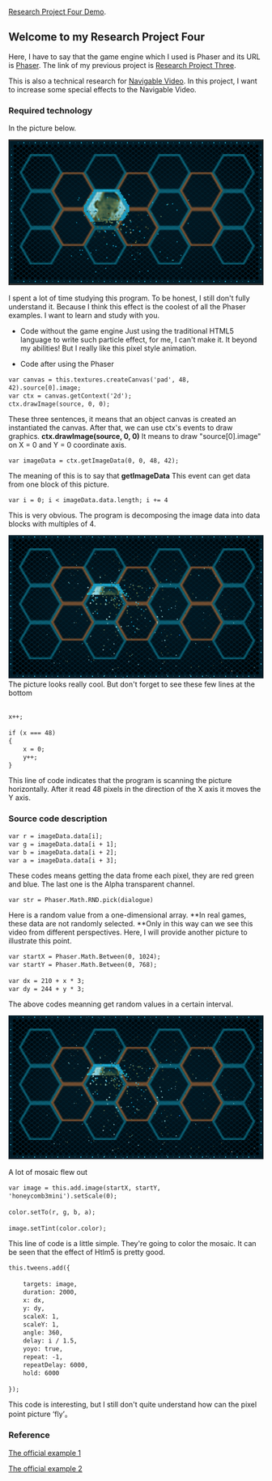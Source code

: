 [Research Project Four Demo](http://www.06-90.com/projects/p4/index.html). 



## Welcome to my Research Project Four

Here, I have to say that the game engine which I used is Phaser and its URL is [Phaser](http://phaser.io/). The link of my previous project is [Research Project Three](https://github.com/ChenLyu01/Research-Project-3).

This is also a technical research for [Navigable Video](http://www.06-90.com/final/finalprojectChenLyu.html). In this project, I want to increase some special effects to the Navigable Video. 

### Required technology

In the picture below.

![Image text](https://github.com/ChenLyu01/Research-Project-4/blob/master/image/image1.png) 

I spent a lot of time studying this program. To be honest, I still don't fully understand it. Because I think this effect is the coolest of all the Phaser examples. I want to learn and study with you.





- Code without the game engine
Just using the traditional HTML5 language to write such particle effect, for me, I can't make it. It beyond my abilities! But I really like this pixel style animation.  






- Code after using the Phaser

```
var canvas = this.textures.createCanvas('pad', 48, 42).source[0].image;
var ctx = canvas.getContext('2d');
ctx.drawImage(source, 0, 0);
```
These three sentences, it means that an object canvas is created an instantiated the canvas. After that, we can use ctx's events to draw graphics. **ctx.drawImage(source, 0, 0)** It means to draw "source[0].image" on X = 0 and Y = 0 coordinate axis.  


```
var imageData = ctx.getImageData(0, 0, 48, 42);

```
The meaning of this is to say that **getImageData** This event can get data from one block of this picture. 

```
var i = 0; i < imageData.data.length; i += 4
```
This is very obvious. The program is decomposing the image data into data blocks with multiples of 4. 


![Image text](https://github.com/ChenLyu01/Research-Project-4/blob/master/image/image2)
The picture looks really cool. But don't forget to see these few lines at the bottom
```

x++;

if (x === 48)
{
	x = 0;
	y++;
}

```
This line of code indicates that the program is scanning the picture horizontally. After it read 48 pixels in the direction of the X axis it moves the Y axis.



### Source code description

```
var r = imageData.data[i];
var g = imageData.data[i + 1];
var b = imageData.data[i + 2];
var a = imageData.data[i + 3];	
```
These codes means getting the data frome each pixel, they are red green and blue. The last one is the Alpha transparent channel.  


```
var str = Phaser.Math.RND.pick(dialogue) 
```
Here is a random value from a one-dimensional array. **In real games, these data are not randomly selected. **Only in this way can we see this video from different perspectives. Here, I will provide another picture to illustrate this point.


```
var startX = Phaser.Math.Between(0, 1024);
var startY = Phaser.Math.Between(0, 768);

var dx = 210 + x * 3;
var dy = 244 + y * 3;
```

The above codes meanning get random values in a certain interval.


![Image text](https://github.com/ChenLyu01/Research-Project-4/blob/master/image/image2)

A lot of mosaic flew out


```
var image = this.add.image(startX, startY, 'honeycomb3mini').setScale(0);

color.setTo(r, g, b, a);

image.setTint(color.color);
```
This line of code is a little simple. They're going to color the mosaic. It can be seen that the effect of Htlm5 is pretty good.


```
this.tweens.add({

	targets: image,
	duration: 2000,
	x: dx,
	y: dy,
	scaleX: 1,
	scaleY: 1,
	angle: 360,
	delay: i / 1.5,
	yoyo: true,
	repeat: -1,
	repeatDelay: 6000,
	hold: 6000

});

```
This code is interesting, but I still don't quite understand how can the pixel point picture   ‘fly’。 


### Reference
[The official example 1](https://labs.phaser.io/edit.html?src=src\actions\place%20on%20a%20circle%20multi.js) 

[The official example 2](https://labs.phaser.io/edit.html?src=src\actions\place%20on%20a%20circle%20multi.js) 
